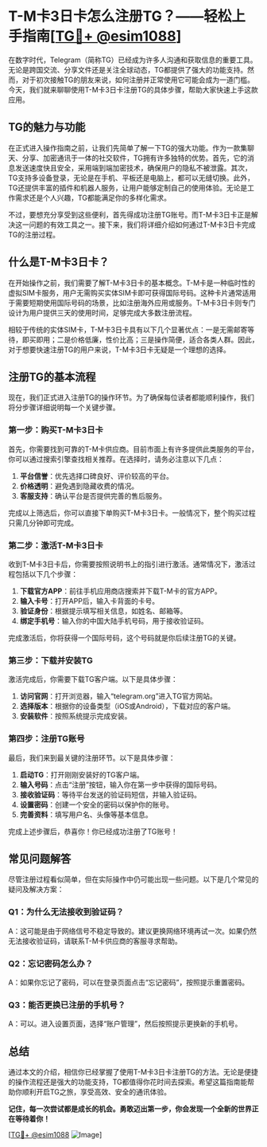 # T-M卡3日卡怎么注册TG？——轻松上手指南[[TG💪+ @esim1088](https://t.me/s/esim1088)]

在数字时代，Telegram（简称TG）已经成为许多人沟通和获取信息的重要工具。无论是跨国交流、分享文件还是关注全球动态，TG都提供了强大的功能支持。然而，对于初次接触TG的朋友来说，如何注册并正常使用它可能会成为一道门槛。今天，我们就来聊聊使用T-M卡3日卡注册TG的具体步骤，帮助大家快速上手这款应用。

## TG的魅力与功能

在正式进入操作指南之前，让我们先简单了解一下TG的强大功能。作为一款集聊天、分享、加密通讯于一体的社交软件，TG拥有许多独特的优势。首先，它的消息发送速度快且安全，采用端到端加密技术，确保用户的隐私不被泄露。其次，TG支持多设备登录，无论是在手机、平板还是电脑上，都可以无缝切换。此外，TG还提供丰富的插件和机器人服务，让用户能够定制自己的使用体验。无论是工作需求还是个人兴趣，TG都能满足你的多样化需求。

不过，要想充分享受到这些便利，首先得成功注册TG账号。而T-M卡3日卡正是解决这一问题的有效工具之一。接下来，我们将详细介绍如何通过T-M卡3日卡完成TG的注册过程。

## 什么是T-M卡3日卡？

在开始操作之前，我们需要了解T-M卡3日卡的基本概念。T-M卡是一种临时性的虚拟SIM卡服务，用户无需购买实体SIM卡即可获得国际号码。这种卡片通常适用于需要短期使用国际号码的场景，比如注册海外应用或服务。T-M卡3日卡则专门设计为用户提供三天的使用时间，足够完成大多数注册流程。

相较于传统的实体SIM卡，T-M卡3日卡具有以下几个显著优点：一是无需邮寄等待，即买即用；二是价格低廉，性价比高；三是操作简便，适合各类人群。因此，对于想要快速注册TG的用户来说，T-M卡3日卡无疑是一个理想的选择。

## 注册TG的基本流程

现在，我们正式进入注册TG的操作环节。为了确保每位读者都能顺利操作，我们将分步骤详细说明每一个关键步骤。

### 第一步：购买T-M卡3日卡

首先，你需要找到可靠的T-M卡供应商。目前市面上有许多提供此类服务的平台，你可以通过搜索引擎查找相关推荐。在选择时，请务必注意以下几点：

1. **平台信誉**：优先选择口碑良好、评价较高的平台。
2. **价格透明**：避免遇到隐藏收费的情况。
3. **客服支持**：确认平台是否提供完善的售后服务。

完成以上筛选后，你可以直接下单购买T-M卡3日卡。一般情况下，整个购买过程只需几分钟即可完成。

### 第二步：激活T-M卡3日卡

收到T-M卡3日卡后，你需要按照说明书上的指引进行激活。通常情况下，激活过程包括以下几个步骤：

1. **下载官方APP**：前往手机应用商店搜索并下载T-M卡的官方APP。
2. **输入卡号**：打开APP后，输入卡背面的卡号。
3. **验证身份**：根据提示填写相关信息，如姓名、邮箱等。
4. **绑定手机号**：输入你的中国大陆手机号码，用于接收验证码。

完成激活后，你将获得一个国际号码，这个号码就是你后续注册TG的关键。

### 第三步：下载并安装TG

激活完成后，你需要下载TG客户端。以下是具体步骤：

1. **访问官网**：打开浏览器，输入“telegram.org”进入TG官方网站。
2. **选择版本**：根据你的设备类型（iOS或Android），下载对应的客户端。
3. **安装软件**：按照系统提示完成安装。

### 第四步：注册TG账号

最后，我们来到最关键的注册环节。以下是具体步骤：

1. **启动TG**：打开刚刚安装好的TG客户端。
2. **输入号码**：点击“注册”按钮，输入你在第一步中获得的国际号码。
3. **接收验证码**：等待平台发送的验证码短信，并输入验证码。
4. **设置密码**：创建一个安全的密码以保护你的账号。
5. **完善资料**：填写用户名、头像等基本信息。

完成上述步骤后，恭喜你！你已经成功注册了TG账号！

## 常见问题解答

尽管注册过程看似简单，但在实际操作中仍可能出现一些问题。以下是几个常见的疑问及解决方案：

### Q1：为什么无法接收到验证码？

A：这可能是由于网络信号不稳定导致的。建议更换网络环境再试一次。如果仍然无法接收验证码，请联系T-M卡供应商的客服寻求帮助。

### Q2：忘记密码怎么办？

A：如果你忘记了密码，可以在登录页面点击“忘记密码”，按照提示重置密码。

### Q3：能否更换已注册的手机号？

A：可以。进入设置页面，选择“账户管理”，然后按照提示更换新的手机号。

## 总结

通过本文的介绍，相信你已经掌握了使用T-M卡3日卡注册TG的方法。无论是便捷的操作流程还是强大的功能支持，TG都值得你花时间去探索。希望这篇指南能帮助你顺利开启TG之旅，享受高效、安全的通讯体验。

**记住，每一次尝试都是成长的机会。勇敢迈出第一步，你会发现一个全新的世界正在等待着你！**

[[TG💪+ @esim1088](https://t.me/s/esim1088) ![Image](https://i.postimg.cc/4NQfJmqS/Snipaste-2025-05-13-00-14-12.png)]